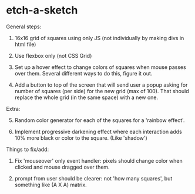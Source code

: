 # etch-a-sketch

General steps:
1. 16x16 grid of squares using only JS (not individually by making divs in html file)

2. Use flexbox only (not CSS Grid)

3. Set up a hover effect to change colors of squares when mouse passes over them. Several different ways to do this, figure it out.

4. Add a button to top of the screen that will send user a popup asking for number of squares (per side) for the new grid (max of 100). That should replace the whole grid (in the same space) with a new one.

Extra:

5. Random color generator for each of the squares for a 'rainbow effect'.

6. Implement progressive darkening effect where each interaction adds 10% more black or color to the square. (Like 'shadow')




Things to fix/add:
1. Fix 'mouseover' only event handler: pixels should change color when clicked and mouse
dragged over them.

2. prompt from user should be clearer: not 'how many squares', but something like (A X A) matrix. 